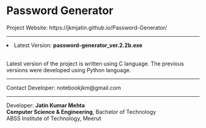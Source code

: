 # Password Generator
<p>Project Website: https://jkmjatin.github.io/Password-Generator/</p>
<hr>
<li>Latest Version: <strong>password-generator_ver.2.2b.exe</strong></li>
<br>
<P> Latest version of the project is written using C language. The previous versions were developed using Python language.</p>
<hr>
Contact Developer: notebookjkm@gmail.com
<hr>
<p>Developer: <strong>Jatin Kumar Mehta</strong><br><strong>Computer Science & Engineering</strong>, Bachelor of Technology<br>ABSS Institute of Technology, Meerut</p>
